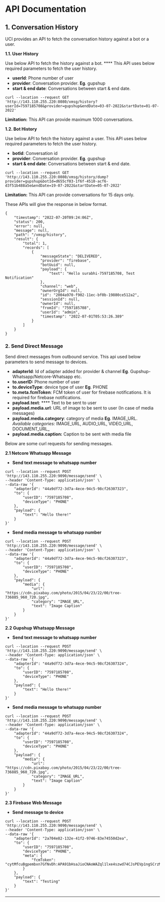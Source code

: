 # API Documentation

## 1. Conversation History

UCI provides an API to fetch the conversation history against a bot or a user.

**1.1. User History**

Use below API to fetch the history against a bot. **** This API uses below required parameters to fetch the user history.

* **userId**: Phone number of user
* **provider**: Conversation provider. **Eg**. gupshup
* **start & end date**: Conversations between start & end date.

```
curl --location --request GET 'http://143.110.255.220:8080/xmsg/history?userId=7597185708&provider=gupshup&endDate=03-07-2022&startDate=01-07-2022'
```

**Limitation:** This API can provide maximum 1000 conversations.

**1.2. Bot History**

Use below API to fetch the history against a user. This API uses below required parameters to fetch the user history.

* **botId**: Conversation id
* **provider**: Conversation provider. **Eg**. gupshup
* **start & end date**: Conversations between start & end date.

```
curl --location --request GET 'http://143.110.255.220:8080/xmsg/history/dump?provider=gupshup&botId=d655cf03-1f6f-4510-acf6-d3f51b488a5e&endDate=19-07-2022&startDate=05-07-2022'
```

**Limitation:** This API can provide conversations for 15 days only.

These APIs will give the response in below format.

```
{
    "timestamp": "2022-07-20T09:24:06Z",
    "status": 200,
    "error": null,
    "message": null,
    "path": "/xmsg/history",
    "result": {
        "total": 1,
        "records": [
            {
                "messageState": "DELIVERED",
                "provider": "firebase",
                "botUuid": null,
                "payload": {
                    "text": "Hello surabhi-7597185708, Test Notification"
                },
                "channel": "web",
                "ownerOrgId": null,
                "id": "2004a970-f902-11ec-bf0b-19880ce512a2",
                "sessionId": null,
                "ownerId": null,
                "fromId": "7597185708",
                "userId": "admin",
                "timestamp": "2022-07-01T05:53:26.389"
            }
        ]
    }
}
```

### 2. Send Direct Message

Send direct messages from outbound service. This api used below parameters to send message to devices.

* **adapterId**: Id of adapter added for provider & channel **Eg**. Gupshup-Whatsapp/Netcore-Whatsapp etc.
* **to.userID:** Phone number of user
* **to.deviceType**: device type of user **Eg**. PHONE
* **to.meta.fcmToken**: FCM token of user for firebase notifications. It is required for firebase notifications.
* **payload.text**: **** Text to be sent to user
* **payload.media.url**: URL of image to be sent to user (In case of media messages)
* **payload.media.category**: category of media **Eg**. IMAGE\_URL. \
  _Available categories:_ IMAGE_URL, AUDIO\_URL, VIDEO\_URL, DOCUMENT\_URL_
* **payload.media.caption:** Caption to be sent with media file

Below are some curl requests for sending messages.

**2.1 Netcore Whatsapp Message**

* **Send text message to whatsapp number**

```
curl --location --request POST 'http://143.110.255.220:9090/message/send' \
--header 'Content-Type: application/json' \
--data-raw '{
    "adapterId": "44a9df72-3d7a-4ece-94c5-98cf26307323",
    "to": {
        "userID": "7597185708",
        "deviceType": "PHONE"
    },
    "payload": {
        "text": "Hello there!"
    }
}'
```

* **Send media message  to whatsapp number**

```
curl --location --request POST 'http://143.110.255.220:9090/message/send' \
--header 'Content-Type: application/json' \
--data-raw '{
    "adapterId": "44a9df72-3d7a-4ece-94c5-98cf26307323",
    "to": {
        "userID": "7597185708",
        "deviceType": "PHONE"
    },
    "payload": {
        "media": {
            "url": "https://cdn.pixabay.com/photo/2015/04/23/22/00/tree-736885_960_720.jpg",
            "category": "IMAGE_URL",
            "text": "Image Caption"
        }
    }
}'
```

**2.2 Gupshup Whatsapp Message**

* **Send text message to whatsapp number**

```
curl --location --request POST 'http://143.110.255.220:9090/message/send' \
--header 'Content-Type: application/json' \
--data-raw '{
    "adapterId": "44a9df72-3d7a-4ece-94c5-98cf26307324",
    "to": {
        "userID": "7597185708",
        "deviceType": "PHONE"
    },
    "payload": {
        "text": "Hello there!"
    }
}'
```

* **Send media message to whatsapp number**

```
curl --location --request POST 'http://143.110.255.220:9090/message/send' \
--header 'Content-Type: application/json' \
--data-raw '{
    "adapterId": "44a9df72-3d7a-4ece-94c5-98cf26307324",
    "to": {
        "userID": "7597185708",
        "deviceType": "PHONE"
    },
    "payload": {
        "media": {
            "url": "https://cdn.pixabay.com/photo/2015/04/23/22/00/tree-736885_960_720.jpg",
            "category": "IMAGE_URL",
            "text": "Image Caption"
        }
    }
}'
```

**2.3 Firebase Web Message**

* **Send message to device**&#x20;

```
curl --location --request POST 'http://143.110.255.220:9090/message/send' \
--header 'Content-Type: application/json' \
--data-raw '{
    "adapterId": "2a704e82-132e-41f2-9746-83e74550d2ea",
    "to": {
        "userID": "7597185708",
        "deviceType": "PHONE",
        "meta": {
            "fcmToken": "cytMfcuBgpembxn7GfNvDh:APA91bHsaJioCNAoWAZql1lxe4szwd74CJsPEVp1ngSCrzMcft6kB9ZrZnUZ9PUVU47kGiVSUAk70ayF55nzi8vU6jlWI4AGLkTo9ZBZnwMll0ZqVKioAQARvgE4GTUwIoTWAqVUYGMN"
        }
    },
    "payload": {
        "text": "Testing"
    }
}'
```

****
